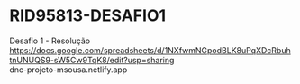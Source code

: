 # RID95813-DESAFIO1
Desafio 1 - Resolução<BR>
https://docs.google.com/spreadsheets/d/1NXfwmNGpodBLK8uPqXDcRbuhtnUNUQS9-sW5Cw9TqK8/edit?usp=sharing<BR>
dnc-projeto-msousa.netlify.app <BR>

